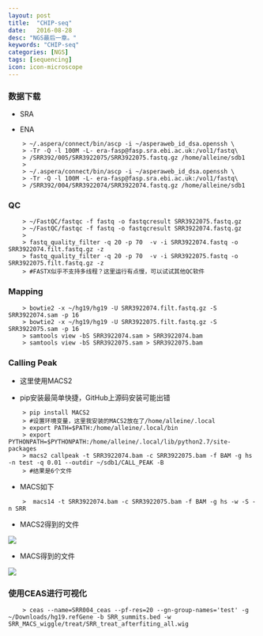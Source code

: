 ```yaml
---
layout: post
title:  "CHIP-seq"
date:   2016-08-28
desc: "NGS最后一章。"
keywords: "CHIP-seq"
categories: [NGS]
tags: [sequencing]
icon: icon-microscope
---
```



### 数据下载

* SRA

* ENA

`````````````
	> ~/.aspera/connect/bin/ascp -i ~/asperaweb_id_dsa.openssh \
	> -Tr -Q -l 100M -L- era-fasp@fasp.sra.ebi.ac.uk:/vol1/fastq\
	> /SRR392/005/SRR3922075/SRR3922075.fastq.gz /home/alleine/sdb1
	> 
	> ~/.aspera/connect/bin/ascp -i ~/asperaweb_id_dsa.openssh \
	> -Tr -Q -l 100M -L- era-fasp@fasp.sra.ebi.ac.uk:/vol1/fastq\
	> /SRR392/004/SRR3922074/SRR3922074.fastq.gz /home/alleine/sdb1
````````````````````

### QC

````````````````
	> ~/FastQC/fastqc -f fastq -o fastqcresult SRR3922075.fastq.gz
	> ~/FastQC/fastqc -f fastq -o fastqcresult SRR3922074.fastq.gz
	>
	> fastq_quality_filter -q 20 -p 70  -v -i SRR3922074.fastq -o SRR3922074.filt.fastq.gz -z
	> fastq_quality_filter -q 20 -p 70  -v -i SRR3922075.fastq -o SRR3922075.filt.fastq.gz -z
	> #FASTX似乎不支持多线程？这里运行有点慢，可以试试其他QC软件
``````````````````

### Mapping

````````````````
	> bowtie2 -x ~/hg19/hg19 -U SRR3922074.filt.fastq.gz -S SRR3922074.sam -p 16
	> bowtie2 -x ~/hg19/hg19 -U SRR3922075.filt.fastq.gz -S SRR3922075.sam -p 16
	> samtools view -bS SRR3922074.sam > SRR3922074.bam
	> samtools view -bS SRR3922075.sam > SRR3922075.bam
``````````````````

### Calling Peak

* 这里使用MACS2

* pip安装最简单快捷，GitHub上源码安装可能出错

````````````````
	> pip install MACS2
	> #设置环境变量，这里我安装的MACS2放在了/home/alleine/.local
	> export PATH=$PATH:/home/alleine/.local/bin
	> export PYTHONPATH=$PYTHONPATH:/home/alleine/.local/lib/python2.7/site-packages
	> macs2 callpeak -t SRR3922074.bam -c SRR3922075.bam -f BAM -g hs -n test -q 0.01 --outdir ~/sdb1/CALL_PEAK -B
	> #结果是6个文件
````````````````````
* MACS如下

````````````````
	>  macs14 -t SRR3922074.bam -c SRR3922075.bam -f BAM -g hs -w -S -n SRR
``````````````````````

* MACS2得到的文件

![](http://github.com/YiyS/YiyS.github.io/raw/master/_images/CHIPSEQ1.JPG)

* MACS得到的文件

![](http://github.com/YiyS/YiyS.github.io/raw/master/_images/CHIPSEQ2.JPG)

### 使用CEAS进行可视化
``````````````
	> ceas --name=SRR004_ceas --pf-res=20 --gn-group-names='test' -g ~/Downloads/hg19.refGene -b SRR_summits.bed -w SRR_MACS_wiggle/treat/SRR_treat_afterfiting_all.wig
```````````````````````````````````





